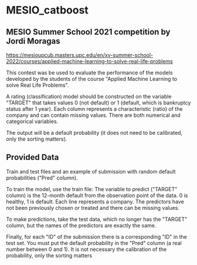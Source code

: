 # MESIO_catboost
## MESIO Summer School 2021 competition by Jordi Moragas

https://mesioupcub.masters.upc.edu/en/xv-summer-school-2022/courses/applied-machine-learning-to-solve-real-life-problems

This contest was be used to evaluate the performance of the models developed by the students of the course "Applied Machine Learning to solve Real Life Problems".

A rating (classification) model should be constructed on the variable "TARGET" that takes values 0 (not default) or 1 (default, which is bankruptcy status after 1 year). Each column represents a characteristic (ratio) of the company and can contain missing values. There are both numerical and categorical variables.

The output will be a default probability (it does not need to be calibrated, only the sorting matters).

## Provided Data

Train and test files and an example of submission with random default probabilities ("Pred" column).

To train the model, use the train file: The variable to predict ("TARGET" column) is the 12-month default from the observation point of the data. 0 is healthy, 1 is default. Each line represents a company. The predictors have not been previously chosen or treated and there can be missing values.

To make predictions, take the test data, which no longer has the "TARGET" column, but the names of the predictors are exactly the same.

Finally, for each "ID" of the submission there is a corresponding "ID" in the test set. You must put the default probability in the "Pred" column (a real number between 0 and 1). It is not necessary the calibration of the probability, only the sorting matters

